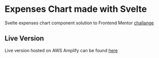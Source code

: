 # Expenses Chart made with Svelte

Svelte expenses chart component solution to Frontend Mentor [challange](https://www.frontendmentor.io/challenges/expenses-chart-component-e7yJBUdjwt)

## Live Version

Live version hosted on AWS Amplify can be found [here](https://master.d3rs61r7urnx16.amplifyapp.com/)

